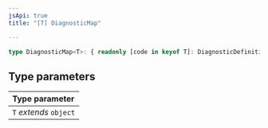 ```yaml
---
jsApi: true
title: "[T] DiagnosticMap"

---
```

```ts
type DiagnosticMap<T>: { readonly [code in keyof T]: DiagnosticDefinition<T[code]> };
```

## Type parameters

| Type parameter |
| :------ |
| `T` *extends* `object` |
